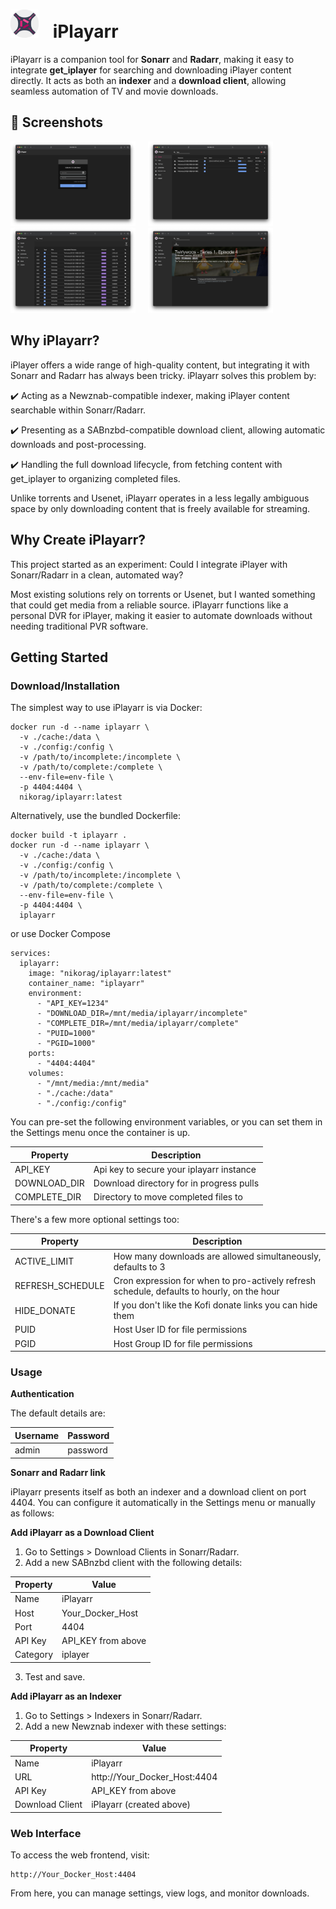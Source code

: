 # <img src="https://raw.githubusercontent.com/Nikorag/iplayarr/refs/heads/main/frontend/public/iplayarr.png" alt="Description" width="45" style="margin-right: 1rem;"> iPlayarr

iPlayarr is a companion tool for **Sonarr** and **Radarr**, making it easy to integrate **get_iplayer** for searching and downloading iPlayer content directly. It acts as both an **indexer** and a **download client**, allowing seamless automation of TV and movie downloads. 

## 📸 Screenshots

<img src="https://raw.githubusercontent.com/Nikorag/iplayarr/refs/heads/main/readme-media/login.png" alt="Login View" width="200" style="margin-right: 1rem; display: inline-block;">

<img src="https://raw.githubusercontent.com/Nikorag/iplayarr/refs/heads/main/readme-media/queue.png" alt="Queue View" width="200" style="margin-right: 1rem; display: inline-block;">

<img src="https://raw.githubusercontent.com/Nikorag/iplayarr/refs/heads/main/readme-media/search.png" alt="Search View" width="200" style="margin-right: 1rem; display: inline-block;">

<img src="https://raw.githubusercontent.com/Nikorag/iplayarr/refs/heads/main/readme-media/details.png" alt="Details View" width="200" style="margin-right: 1rem; display: inline-block;">

## Why iPlayarr?

iPlayer offers a wide range of high-quality content, but integrating it with Sonarr and Radarr has always been tricky. iPlayarr solves this problem by:

✔️ Acting as a Newznab-compatible indexer, making iPlayer content searchable within Sonarr/Radarr.

✔️ Presenting as a SABnzbd-compatible download client, allowing automatic downloads and post-processing.

✔️ Handling the full download lifecycle, from fetching content with get_iplayer to organizing completed files.

Unlike torrents and Usenet, iPlayarr operates in a less legally ambiguous space by only downloading content that is freely available for streaming.

## Why Create iPlayarr?

This project started as an experiment: Could I integrate iPlayer with Sonarr/Radarr in a clean, automated way?

Most existing solutions rely on torrents or Usenet, but I wanted something that could get media from a reliable source. iPlayarr functions like a personal DVR for iPlayer, making it easier to automate downloads without needing traditional PVR software.

## Getting Started

### Download/Installation

The simplest way to use iPlayarr is via Docker:

```
docker run -d --name iplayarr \
  -v ./cache:/data \
  -v ./config:/config \
  -v /path/to/incomplete:/incomplete \
  -v /path/to/complete:/complete \
  --env-file=env-file \
  -p 4404:4404 \
  nikorag/iplayarr:latest
```

Alternatively, use the bundled Dockerfile:

```
docker build -t iplayarr .
docker run -d --name iplayarr \
  -v ./cache:/data \
  -v ./config:/config \
  -v /path/to/incomplete:/incomplete \
  -v /path/to/complete:/complete \
  --env-file=env-file \
  -p 4404:4404 \
  iplayarr
```

or use Docker Compose

```
services:
  iplayarr:
    image: "nikorag/iplayarr:latest"
    container_name: "iplayarr"
    environment:
      - "API_KEY=1234"
      - "DOWNLOAD_DIR=/mnt/media/iplayarr/incomplete"
      - "COMPLETE_DIR=/mnt/media/iplayarr/complete"
      - "PUID=1000"
      - "PGID=1000"
    ports:
      - "4404:4404"
    volumes:
      - "/mnt/media:/mnt/media"
      - "./cache:/data"
      - "./config:/config"
```

You can pre-set the following environment variables, or you can set them in the Settings menu once the container is up.

| Property     | Description                                  |
| ------------ | -------------------------------------------- |
| API_KEY      | Api key to secure your iplayarr instance     |
| DOWNLOAD_DIR | Download directory for in progress pulls     |
| COMPLETE_DIR | Directory to move completed files to         |

There's a few more optional settings too:

| Property | Description |
| -------- | ----------- |
| ACTIVE_LIMIT | How many downloads are allowed simultaneously, defaults to 3 |
| REFRESH_SCHEDULE | Cron expression for when to pro-actively refresh schedule, defaults to hourly, on the hour |
| HIDE_DONATE | If you don't like the Kofi donate links you can hide them |
| PUID | Host User ID for file permissions |
| PGID | Host Group ID for file permissions |

### Usage

**Authentication**

The default details are:

| Username | Password |
| -------- | ----- |
| admin | password |

**Sonarr and Radarr link**

iPlayarr presents itself as both an indexer and a download client on port 4404. You can configure it automatically in the Settings menu or manually as follows:

**Add iPlayarr as a Download Client**

1. Go to Settings > Download Clients in Sonarr/Radarr.
2. Add a new SABnzbd client with the following details:

| Property | Value |
| ---------| ----- |
| Name     | iPlayarr |
| Host     | Your_Docker_Host |
| Port     | 4404 |
| API Key  | API_KEY from above |
| Category | iplayer |

3. Test and save.

**Add iPlayarr as an Indexer**

1. Go to Settings > Indexers in Sonarr/Radarr.
2. Add a new Newznab indexer with these settings:

| Property | Value |
| ---------| ----- |
| Name     | iPlayarr |
| URL      | http://Your_Docker_Host:4404 |
| API Key  | API_KEY from above |
| Download Client  | iPlayarr (created above) |

### Web Interface

To access the web frontend, visit:

```
http://Your_Docker_Host:4404
```

From here, you can manage settings, view logs, and monitor downloads.
